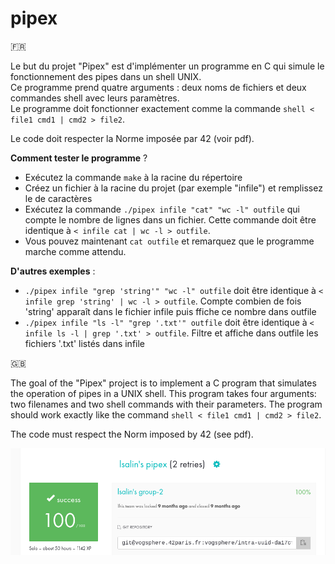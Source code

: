 # pipex

🇫🇷

Le but du projet "Pipex" est d'implémenter un programme en C qui simule le fonctionnement des pipes dans un shell UNIX.  
Ce programme prend quatre arguments : deux noms de fichiers et deux commandes shell avec leurs paramètres.  
Le programme doit fonctionner exactement comme la commande `shell < file1 cmd1 | cmd2 > file2`.

Le code doit respecter la Norme imposée par 42 (voir pdf).

__Comment tester le programme__ ?

* Exécutez la commande `make` à la racine du répertoire
* Créez un fichier à la racine du projet (par exemple "infile") et remplissez le de caractères
* Exécutez la commande `./pipex infile "cat" "wc -l" outfile` qui compte le nombre de lignes dans un fichier. Cette commande doit être identique à `< infile cat | wc -l > outfile`.
* Vous pouvez maintenant `cat outfile` et remarquez que le programme marche comme attendu.
  
__D'autres exemples__ :

* `./pipex infile "grep 'string'" "wc -l" outfile` doit être identique à `< infile grep 'string' | wc -l > outfile`. Compte combien de fois 'string' apparaît dans le fichier infile puis ffiche ce nombre dans outfile
* `./pipex infile "ls -l" "grep '.txt'" outfile` doit être identique à `< infile ls -l | grep '.txt' > outfile`. Filtre et affiche dans outfile les fichiers '.txt' listés dans infile

🇬🇧

The goal of the "Pipex" project is to implement a C program that simulates the operation of pipes in a UNIX shell.
This program takes four arguments: two filenames and two shell commands with their parameters.
The program should work exactly like the command `shell < file1 cmd1 | cmd2 > file2`.

The code must respect the Norm imposed by 42 (see pdf).

![Rating](rating.png)
